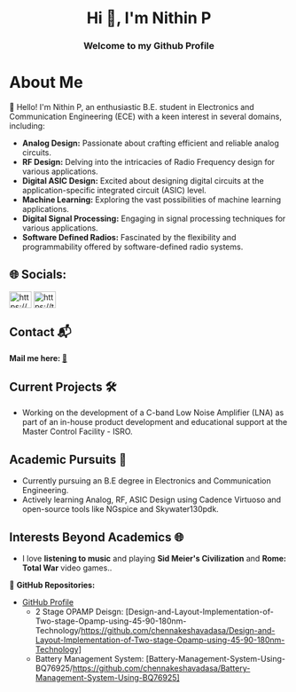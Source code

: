 
<h1 align="center">Hi 👋, I'm Nithin P</h1>
<h3 align="center">Welcome to my Github Profile</h3>

# About Me

👋 Hello! I'm Nithin P, an enthusiastic B.E. student in Electronics and Communication Engineering (ECE) with a keen interest in several domains, including:

- **Analog Design:** Passionate about crafting efficient and reliable analog circuits.
- **RF Design:** Delving into the intricacies of Radio Frequency design for various applications.
- **Digital ASIC Design:** Excited about designing digital circuits at the application-specific integrated circuit (ASIC) level.
- **Machine Learning:** Exploring the vast possibilities of machine learning applications.
- **Digital Signal Processing:** Engaging in signal processing techniques for various applications.
- **Software Defined Radios:** Fascinated by the flexibility and programmability offered by software-defined radio systems.


## 🌐 Socials:
<p align="left">
<a href="https://www.linkedin.com/in/nithin-purushothama-70664727b/" target="blank"><img align="center" src="https://raw.githubusercontent.com/rahuldkjain/github-profile-readme-generator/master/src/images/icons/Social/linked-in-alt.svg" alt="https://www.linkedin.com/in/nithin-purushothama-70664727b/" height="30" width="40" /></a>
<a href="https://twitter.com/nithinpuru75919" target="blank"><img align="center" src="https://cdn.jsdelivr.net/npm/simple-icons@3.0.1/icons/twitter.svg" alt="https://twitter.com/nithinpuru75919" height="30" width="40" /></a>
  
## Contact 📬
**Mail me here: [:e-mail:](mailto:nithinpurushothama@gmail.com)**




## Current Projects 🛠️

- Working on the development of a C-band Low Noise Amplifier (LNA) as part of an in-house product development and educational support at the Master Control Facility - ISRO.
  
## Academic Pursuits 🔬

- Currently pursuing an B.E degree in Electronics and Communication Engineering.
- Actively learning Analog, RF, ASIC Design using Cadence Virtuoso and open-source tools like NGspice and Skywater130pdk.

## Interests Beyond Academics 🌐 

- I love **listening to music** and playing **Sid Meier's Civilization** and **Rome: Total War** video games..

🚀 **GitHub Repositories:**

- [GitHub Profile]([[https://github.com/your_username](https://github.com/chennakeshavadasa)](https://github.com/chennakeshavadasa))
  - 2 Stage OPAMP Deisgn: [Design-and-Layout-Implementation-of-Two-stage-Opamp-using-45-90-180nm-Technology/https://github.com/chennakeshavadasa/Design-and-Layout-Implementation-of-Two-stage-Opamp-using-45-90-180nm-Technology]
  - Battery Management System: [Battery-Management-System-Using-BQ76925/https://github.com/chennakeshavadasa/Battery-Management-System-Using-BQ76925]
